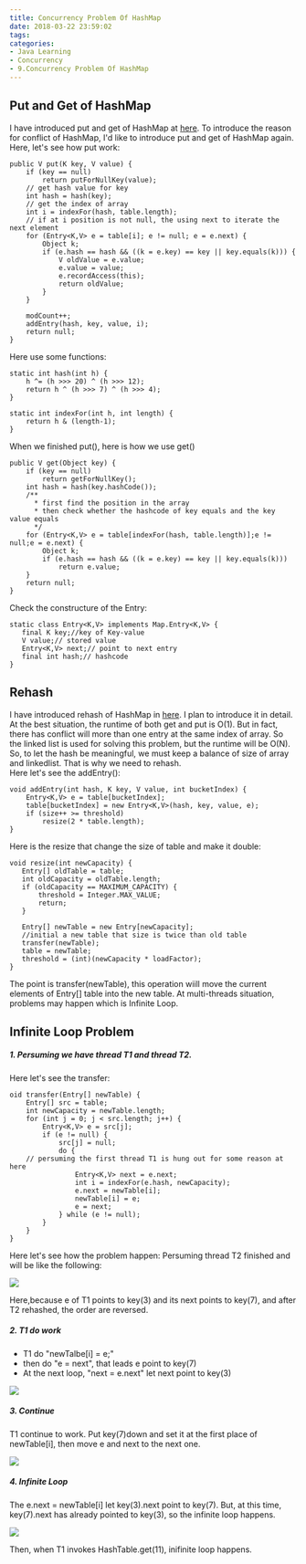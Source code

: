 ```yaml
---
title: Concurrency Problem Of HashMap
date: 2018-03-22 23:59:02
tags:
categories:
- Java Learning
- Concurrency
- 9.Concurrency Problem Of HashMap
---
```

## Put and Get of HashMap
I have introduced put and get of HashMap at [here](https://kincolle.github.io/2018/03/06/Collection-HashMapAndHashSet/). To introduce the reason for conflict of HashMap, I'd like to introduce put and get of HashMap again.<br>
Here, let's see how put work:

	public V put(K key, V value) {
        if (key == null)
            return putForNullKey(value);
        // get hash value for key
    	int hash = hash(key);
        // get the index of array
        int i = indexFor(hash, table.length);
        // if at i position is not null, the using next to iterate the next element
        for (Entry<K,V> e = table[i]; e != null; e = e.next) {
            Object k;
            if (e.hash == hash && ((k = e.key) == key || key.equals(k))) {
                V oldValue = e.value;
                e.value = value;
                e.recordAccess(this);
                return oldValue;
            }
        }
 
        modCount++;
        addEntry(hash, key, value, i);
        return null;
    }

Here use some functions:

	static int hash(int h) {
        h ^= (h >>> 20) ^ (h >>> 12);
        return h ^ (h >>> 7) ^ (h >>> 4);
    }
     
	static int indexFor(int h, int length) {
        return h & (length-1);
    }

When we finished put(), here is how we use get()

	public V get(Object key) {
        if (key == null)
            return getForNullKey();
        int hash = hash(key.hashCode());
        /**
          * first find the position in the array
          * then check whether the hashcode of key equals and the key value equals
          */
        for (Entry<K,V> e = table[indexFor(hash, table.length)];e != null;e = e.next) {
            Object k;
            if (e.hash == hash && ((k = e.key) == key || key.equals(k)))
                return e.value;
        }
        return null;
	}

Check the constructure of the Entry:

	static class Entry<K,V> implements Map.Entry<K,V> {
       final K key;//key of Key-value
       V value;// stored value
       Entry<K,V> next;// point to next entry
       final int hash;// hashcode
 	}

## Rehash
I have introduced rehash of HashMap in [here](https://kincolle.github.io/2018/03/06/Collection-HashMapAndHashSet/). I plan to introduce it in detail.<br>
At the best situation, the runtime of both get and put is O(1). But in fact, there has conflict will more than one entry at the same index of array. So the linked list is used for solving this problem, but the runtime will be O(N). So, to let the hash be meaningful, we must keep a balance of size of array and linkedlist. That is why we need to rehash.<br>
Here let's see the addEntry():

	void addEntry(int hash, K key, V value, int bucketIndex) {
		Entry<K,V> e = table[bucketIndex];
        table[bucketIndex] = new Entry<K,V>(hash, key, value, e);
        if (size++ >= threshold)
			resize(2 * table.length);
	}

Here is the resize that change the size of table and make it double:

	void resize(int newCapacity) {
       Entry[] oldTable = table;
       int oldCapacity = oldTable.length;
       if (oldCapacity == MAXIMUM_CAPACITY) {
           threshold = Integer.MAX_VALUE;
           return;
       }
 
       Entry[] newTable = new Entry[newCapacity];
       //initial a new table that size is twice than old table
       transfer(newTable);
       table = newTable;
       threshold = (int)(newCapacity * loadFactor);
	}

The point is transfer(newTable), this operation wiill move the current elements of Entry[] table into the new table. At multi-threads situation, problems may happen which is Infinite Loop.  

## Infinite Loop Problem

##### 1. Persuming we have thread T1 and thread T2.
Here let's see the transfer:

	oid transfer(Entry[] newTable) {
        Entry[] src = table;
        int newCapacity = newTable.length;
        for (int j = 0; j < src.length; j++) {
            Entry<K,V> e = src[j];
            if (e != null) {
                src[j] = null;
                do {
        // persuming the first thread T1 is hung out for some reason at here  
                    Entry<K,V> next = e.next;
                    int i = indexFor(e.hash, newCapacity);
                    e.next = newTable[i];
                    newTable[i] = e;
                    e = next;
                } while (e != null);
            }
        }
    }
 
Here let's see how the problem happen:
Persuming thread T2 finished and will be like the following:

![](/Concurrency-Java-ReasonForConflictOfHashMap/HashMap02.jpg)

Here,because e of T1 points to key(3) and its next points to key(7), and after T2 rehashed, the order are reversed.

##### 2. T1 do work

- T1 do "newTalbe[i] = e;"
- then do "e = next", that leads e point to key(7)
- At the next loop, "next = e.next" let next point to key(3)

![](/Concurrency-Java-ReasonForConflictOfHashMap/HashMap03.jpg)

##### 3. Continue
T1 continue to work. Put key(7)down and set it at the first place of newTable[i],  then move e and next to the next one. 

![](/Concurrency-Java-ReasonForConflictOfHashMap/HashMap04.jpg)

##### 4. Infinite Loop
The e.next = newTable[i] let key(3).next point to key(7). But, at this time, key(7).next has already pointed to key(3), so the infinite loop happens. 

![](/Concurrency-Java-ReasonForConflictOfHashMap/HashMap05.jpg)

Then, when T1 invokes HashTable.get(11), inifinite loop happens.